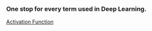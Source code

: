 ### One stop for every term used in Deep Learning.

[Activation Function](../deeplearning_glossary/A/activation_function.md)
